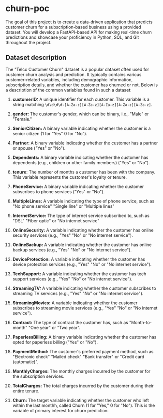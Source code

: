 # churn-poc

The goal of this project is to create a data-driven application that predicts customer churn for a subscription-based business using a provided dataset. You will develop a FastAPI-based API for making real-time churn predictions and showcase your proficiency in Python, SQL, and Git throughout the project.

## Dataset description

The "Telco Customer Churn" dataset is a popular dataset often used for customer churn analysis and prediction. It typically contains various customer-related variables, including demographic information, subscription details, and whether the customer has churned or not. Below is a description of the common variables found in such a dataset:

1. **customerID:** A unique identifier for each customer. This variable is a string matching `\d\d\d\d-[A-Za-z][A-Za-z][A-Za-z][A-Za-z][A-Za-z]`.

2. **gender:** The customer's gender, which can be binary, i.e., "Male" or "Female."

3. **SeniorCitizen:** A binary variable indicating whether the customer is a senior citizen (1 for "Yes" 0 for "No").

4. **Partner:** A binary variable indicating whether the customer has a partner or spouse ("Yes" or "No").

5. **Dependents:** A binary variable indicating whether the customer has dependents (e.g., children or other family members) ("Yes" or "No").

6. **tenure:** The number of months a customer has been with the company. This variable represents the customer's loyalty or tenure.

7. **PhoneService:** A binary variable indicating whether the customer subscribes to phone services ("Yes" or "No").

8. **MultipleLines:** A variable indicating the type of phone service, such as "No phone service" "Single line" or "Multiple lines"

9. **InternetService:** The type of internet service subscribed to, such as "DSL" "Fiber optic" or "No internet service"

10. **OnlineSecurity:** A variable indicating whether the customer has online security services (e.g., "Yes" "No" or "No internet service").

11. **OnlineBackup:** A variable indicating whether the customer has online backup services (e.g., "Yes" "No" or "No internet service").

12. **DeviceProtection:** A variable indicating whether the customer has device protection services (e.g., "Yes" "No" or "No internet service").

13. **TechSupport:** A variable indicating whether the customer has tech support services (e.g., "Yes" "No" or "No internet service").

14. **StreamingTV:** A variable indicating whether the customer subscribes to streaming TV services (e.g., "Yes" "No" or "No internet service").

15. **StreamingMovies:** A variable indicating whether the customer subscribes to streaming movie services (e.g., "Yes" "No" or "No internet service").

16. **Contract:** The type of contract the customer has, such as "Month-to-month" "One year" or "Two year".

17. **PaperlessBilling:** A binary variable indicating whether the customer has opted for paperless billing ("Yes" or "No").

18. **PaymentMethod:** The customer's preferred payment method, such as "Electronic check" "Mailed check" "Bank transfer" or "Credit card (automatic)".

19. **MonthlyCharges:** The monthly charges incurred by the customer for the subscription services.

20. **TotalCharges:** The total charges incurred by the customer during their entire tenure.

21. **Churn:** The target variable indicating whether the customer who left within the last monthh, called Churn (1 for "Yes," 0 for "No"). This is the variable of primary interest for churn prediction.

